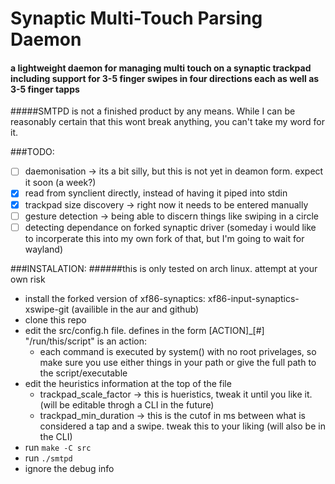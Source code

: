 # Synaptic Multi-Touch Parsing Daemon
#### a lightweight daemon for managing multi touch on a synaptic trackpad including support for 3-5 finger swipes in four directions each as well as 3-5 finger tapps

#####SMTPD is not a finished product by any means. While I can be reasonably certain that this wont break anything, you can't take my word for it. 

###TODO:
- [ ] daemonisation -> its a bit silly, but this is not yet in deamon form. expect it soon (a week?)
- [x] read from synclient directly, instead of having it piped into stdin
- [x] trackpad size discovery -> right now it needs to be entered manually
- [ ] gesture detection -> being able to discern things like swiping in a circle
- [ ] detecting dependance on forked synaptic driver (someday i would like to incorperate this into my own fork of that, but I'm going to wait for wayland)

###INSTALATION:
######this is only tested on arch linux. attempt at your own risk
- install the forked version of xf86-synaptics: xf86-input-synaptics-xswipe-git (availible in the aur and github)
- clone this repo
- edit the src/config.h file. defines in the form [ACTION]_[#] "/run/this/script" is an action:
	- each command is executed by system() with no root privelages, so make sure you use either things in your path or give the full path to the script/executable
- edit the heuristics information at the top of the file
	- trackpad_scale_factor -> this is hueristics, tweak it until you like it. (will be editable throgh a CLI in the future)
	- trackpad_min_duration -> this is the cutof in ms between what is considered a tap and a swipe. tweak this to your liking (will also be in the CLI)
- run `make -C src`
- run `./smtpd`
- ignore the debug info
